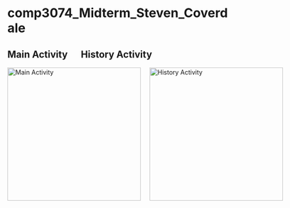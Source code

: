 # comp3074_Midterm_Steven_Coverdale

<h2>Main Activity &nbsp;&nbsp;&nbsp;&nbsp; History Activity</h2>

<div style="display: flex; gap: 20px;">
  <img src="https://github.com/user-attachments/assets/960dd4ce-4904-42b5-8c38-9139588b7fb6" alt="Main Activity" width="300" />
  <img src="https://github.com/user-attachments/assets/25e3cec4-5981-4c0e-95ac-4f1252a774a4" alt="History Activity" width="300" />
</div>
